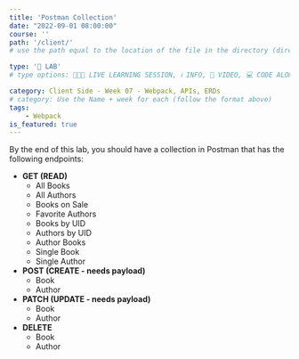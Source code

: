 ```yaml
---
title: 'Postman Collection'
date: "2022-09-01 08:00:00"
course: ''
path: '/client/'
# use the path equal to the location of the file in the directory (directory structure)

type: '🥼 LAB'
# type options: 👩🏽‍🏫 LIVE LEARNING SESSION, ℹ️ INFO, 🎥 VIDEO, 💻 CODE ALONG, 🥼 LAB, ↩️ REVIEW/NOTES, 👥 GROUP LEARNING, 👷🏼‍♂️ GROUP PROJECT, 🧠 ASSESSMENT, 📝 ASSIGNMENT

category: Client Side - Week 07 - Webpack, APIs, ERDs
# category: Use the Name + week for each (follow the format above)
tags: 
    - Webpack
is_featured: true
---
```

By the end of this lab, you should have a collection in Postman that has the following endpoints:

- **GET (READ)**
  - All Books
  - All Authors
  - Books on Sale
  - Favorite Authors
  - Books by UID
  - Authors by UID
  - Author Books
  - Single Book
  - Single Author
- **POST (CREATE - needs payload)**
  - Book
  - Author
- **PATCH (UPDATE - needs payload)**
  - Book
  - Author
- **DELETE**
  - Book
  - Author
